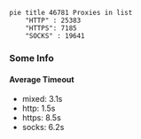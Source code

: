 
```mermaid
pie title 46781 Proxies in list
    "HTTP" : 25383
    "HTTPS": 7185
    "SOCKS" : 19641
```

### Some Info
#### Average Timeout

- mixed: 3.1s
- http: 1.5s
- https: 8.5s
- socks: 6.2s